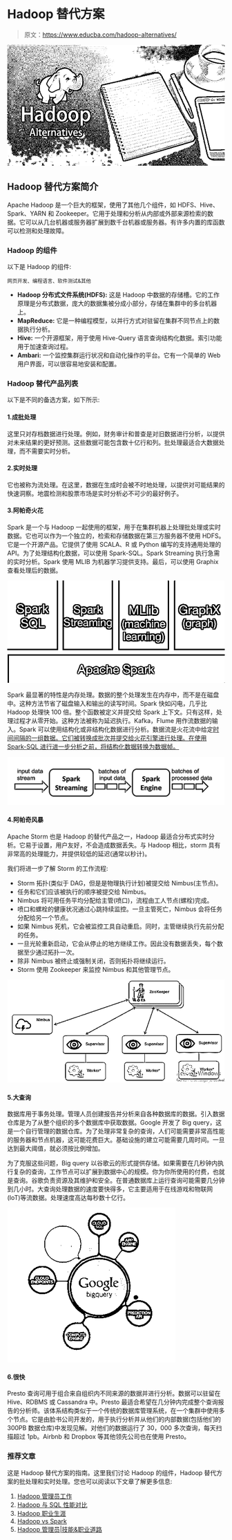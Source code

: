 # Hadoop 替代方案

> 原文：<https://www.educba.com/hadoop-alternatives/>

![Hadoop Alternatives](img/f13b74626f2d7f2b74784d2234c088f0.png)



## Hadoop 替代方案简介

Apache Hadoop 是一个巨大的框架，使用了其他几个组件，如 HDFS、Hive、Spark、YARN 和 Zookeeper。它用于处理和分析从内部或外部来源检索的数据。它可以从几台机器或服务器扩展到数千台机器或服务器。有许多内置的库函数可以检测和处理故障。

### Hadoop 的组件

以下是 Hadoop 的组件:

<small>网页开发、编程语言、软件测试&其他</small>

*   **Hadoop 分布式文件系统(HDFS):** 这是 Hadoop 中数据的存储槽。它的工作原理是分布式数据，庞大的数据集被分成小部分，存储在集群中的多台机器上。
*   **MapReduce:** 它是一种编程模型，以并行方式对驻留在集群不同节点上的数据执行分析。
*   **Hive:** 一个开源框架，用于使用 Hive-Query 语言查询结构化数据。索引功能用于加速查询过程。
*   **Ambari:** 一个监控集群运行状况和自动化操作的平台。它有一个简单的 Web 用户界面，可以很容易地安装和配置。

### Hadoop 替代产品列表

以下是不同的备选方案，如下所示:

#### 1.成批处理

这里只对存档数据进行处理。例如，财务审计和普查是对旧数据进行分析，以提供对未来结果的更好预测。这些数据可能包含数十亿行和列。批处理最适合大数据处理，而不需要实时分析。

#### 2.实时处理

它也被称为流处理。在这里，数据在生成时会被不时地处理，以提供对可能结果的快速洞察。地震检测和股票市场是实时分析必不可少的最好例子。

#### 3.阿帕奇火花

Spark 是一个与 Hadoop 一起使用的框架，用于在集群机器上处理批处理或实时数据。它也可以作为一个独立的，检索和存储数据在第三方服务器不使用 HDFS。它是一个开源产品。它提供了使用 SCALA、R 或 Python 编写的支持通用处理的 API。为了处理结构化数据，可以使用 Spark-SQL。Spark Streaming 执行急需的实时分析。Spark 使用 MLIB 为机器学习提供支持。最后，可以使用 Graphix 查看处理后的数据。

![spark 1](img/de36de1acab8660881de8e66ccfcd16f.png)



Spark 最显著的特性是内存处理。数据的整个处理发生在内存中，而不是在磁盘中。这种方法节省了磁盘输入和输出的读写时间。Spark 快如闪电，几乎比 Hadoop 处理快 100 倍。整个函数被定义并提交给 Spark 上下文。只有这样，处理过程才从零开始。这种方法被称为延迟执行。Kafka，Flume 用作流数据的输入。Spark 可以使用结构化或非结构化数据进行分析。数据流是火花流中给定[时间间隔的一组数据。它们被转换成批次并提交给火花引擎进行处理。在使用 Spark-SQL 进行进一步分析之前，将结构化数据转换为数据帧。](https://www.educba.com/how-to-install-spark/)

![spark2](img/5d749eaf16fc0509e24d749f89603c58.png)



#### 4.阿帕奇风暴

Apache Storm 也是 Hadoop 的替代产品之一，Hadoop 最适合分布式实时分析。它易于设置，用户友好，不会造成数据丢失。与 Hadoop 相比，storm 具有非常高的处理能力，并提供较低的延迟(通常以秒计)。

我们将进一步了解 Storm 的工作流程:

*   Storm 拓扑(类似于 DAG，但是是物理执行计划)被提交给 Nimbus(主节点)。
*   任务和它们应该被执行的顺序被提交给 Nimbus。
*   Nimbus 将可用任务平均分配给主管(喷口)，流程由工人节点(螺栓)完成。
*   喷口和螺栓的健康状况通过心跳持续监控。一旦主管死亡，Nimbus 会将任务分配给另一个节点。
*   如果 Nimbus 死机，它会被监控工具自动重启。同时，主管继续执行先前分配的任务。
*   一旦光轮重新启动，它会从停止的地方继续工作。因此没有数据丢失，每个数据至少通过拓扑一次。
*   除非 Nimbus 被终止或强制关闭，否则拓扑将继续运行。
*   Storm 使用 Zookeeper 来监控 Nimbus 和其他管理节点。

![spark3](img/c9fe957c29deab61c1bcf39da1e4ff03.png)



#### 5.大查询

数据库用于事务处理。管理人员创建报告并分析来自各种数据库的数据。引入数据仓库是为了从整个组织的多个数据库中获取数据。Google 开发了 Big query，这是一个自行管理的数据仓库。为了处理非常复杂的查询，人们可能需要非常高性能的服务器和节点机器，这可能花费巨大。基础设施的建立可能需要几周时间。一旦达到最大阈值，就必须按比例增加。

为了克服这些问题，Big query 以谷歌云的形式提供存储。如果需要在几秒钟内执行复杂的查询，工作节点可以扩展到数据中心的规模。你为你所使用的付费，也就是查询。谷歌负责资源及其维护和安全。在普通数据库上运行查询可能需要几分钟到几小时。大查询处理数据的速度要快得多，它主要适用于在线游戏和物联网(IoT)等流数据。处理速度高达每秒数十亿行。

![Hadoop Alternatives - Big Query](img/d9bb4614aa3e40a06d0c6a6e9cfa44e0.png)



#### 6.很快

Presto 查询可用于组合来自组织内不同来源的数据并进行分析。数据可以驻留在 Hive、RDBMS 或 Cassandra 中。Presto 最适合希望在几分钟内完成整个查询报告的分析师。该体系结构类似于一个传统的数据库管理系统，在一个集群中使用多个节点。它是由脸书公司开发的，用于执行分析并从他们的内部数据(包括他们的 300PB 数据仓库)中发现见解。对他们的数据运行了 30，000 多次查询，每天扫描超过 1pb。Airbnb 和 Dropbox 等其他领先公司也在使用 Presto。

### 推荐文章

这是 Hadoop 替代方案的指南。这里我们讨论 Hadoop 的组件，Hadoop 替代方案的批处理和实时处理。您也可以阅读以下文章了解更多信息:

1.  [Hadoop 管理员工作](https://www.educba.com/hadoop-administrator-jobs/)
2.  [Hadoop 与 SQL 性能对比](https://www.educba.com/sql-vs-hadoop/)
3.  [Hadoop 职业生涯](https://www.educba.com/career-in-hadoop/)
4.  [Hadoop vs Spark](https://www.educba.com/hadoop-vs-spark/)
5.  [Hadoop 管理员|技能&职业道路](https://www.educba.com/hadoop-administrator/)





